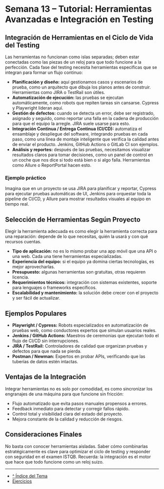 # Semana 13 – Tutorial: Herramientas Avanzadas e Integración en Testing

## Integración de Herramientas en el Ciclo de Vida del Testing

Las herramientas no funcionan como islas separadas; deben estar conectadas como las piezas de un reloj para que todo funcione a la perfección. Cada fase del testing necesita herramientas específicas que se integran para formar un flujo continuo:

- **Planificación y diseño:** aquí gestionamos casos y escenarios de prueba, como un arquitecto que dibuja los planos antes de construir. Herramientas como JIRA o TestRail son útiles.  
- **Automatización de ejecución:** las pruebas se ejecutan automáticamente, como robots que repiten tareas sin cansarse. Cypress y Playwright lideran aquí.  
- **Gestión de defectos:** cuando se detecta un error, debe ser registrado, asignado y seguido, como reportar una falla en la cadena de producción para que el equipo la arregle. JIRA suele usarse para esto.  
- **Integración Continua / Entrega Continua (CI/CD):** automatiza el ensamblaje y despliegue del software, integrando pruebas en cada paso, como una línea de montaje inteligente que verifica la calidad antes de enviar el producto. Jenkins, GitHub Actions o GitLab CI son ejemplos.  
- **Análisis y reportes:** después de las pruebas, necesitamos visualizar resultados claros para tomar decisiones, como un panel de control en un coche que nos dice si todo está bien o si algo falla. Herramientas como Allure o ReportPortal hacen esto.

### Ejemplo práctico

Imagina que en un proyecto se usa JIRA para planificar y reportar, Cypress para ejecutar pruebas automáticas de UI, Jenkins para orquestar toda la pipeline de CI/CD, y Allure para mostrar resultados visuales al equipo en tiempo real.

## Selección de Herramientas Según Proyecto

Elegir la herramienta adecuada es como elegir la herramienta correcta para una reparación: depende de lo que necesitas, quién la usará y con qué recursos cuentas.

- **Tipo de aplicación:** no es lo mismo probar una app móvil que una API o una web. Cada una tiene herramientas especializadas.  
- **Experiencia del equipo:** si el equipo ya domina ciertas tecnologías, es mejor aprovecharlas.  
- **Presupuesto:** algunas herramientas son gratuitas, otras requieren licencia.  
- **Requerimientos técnicos:** integración con sistemas existentes, soporte para lenguajes o frameworks específicos.  
- **Escalabilidad y mantenimiento:** la solución debe crecer con el proyecto y ser fácil de actualizar.

## Ejemplos Populares

- **Playwright / Cypress:** Robots especializados en automatización de pruebas web, como conductores expertos que simulan usuarios reales.  
- **Jenkins / GitHub Actions:** Maestros de ceremonias que ejecutan todo el flujo de CI/CD sin interrupciones.  
- **JIRA / TestRail:** Controladores de calidad que organizan pruebas y defectos para que nada se pierda.  
- **Postman / Newman:** Expertos en probar APIs, verificando que las tuberías de datos estén intactas.

## Ventajas de la Integración

Integrar herramientas no es solo por comodidad, es como sincronizar los engranajes de una máquina para que funcione sin fricción:

- Flujo automatizado que evita pasos manuales propensos a errores.  
- Feedback inmediato para detectar y corregir fallos rápido.  
- Control total y visibilidad clara del estado del proyecto.  
- Mejora constante de la calidad y reducción de riesgos.

## Consideraciones Finales

No basta con conocer herramientas aisladas. Saber cómo combinarlas estratégicamente es clave para optimizar el ciclo de testing y responder con seguridad en el examen ISTQB. Recuerda: la integración es el motor que hace que todo funcione como un reloj suizo.

---

- [^ Índice del Tema](./readme.md)  
- [Ejercicios](./ejercicios.md)
